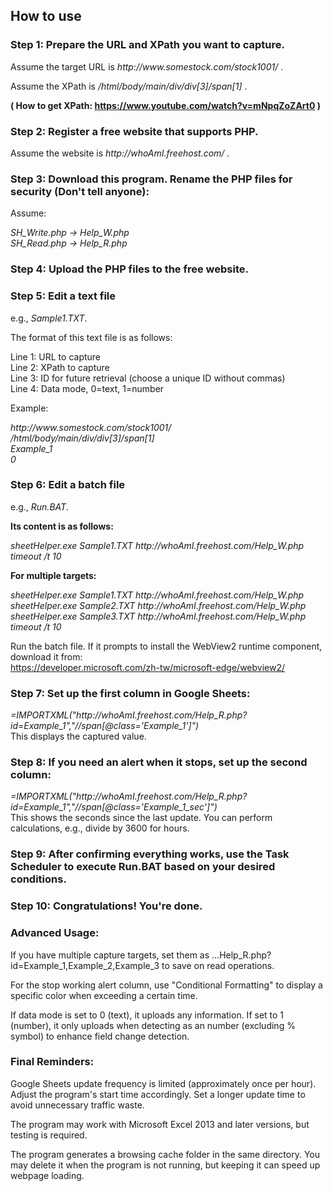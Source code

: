 ## How to use

### Step 1: Prepare the URL and XPath you want to capture.

Assume the target URL is _ht<span>tp://www<span>.somestock<span>.com/stock1001/_ .

Assume the XPath is _/html/body/main/div/div\[3\]/span\[1\]_ .

**( How to get XPath: https://www.youtube.com/watch?v=mNpqZoZArt0 )**

### Step 2: Register a free website that supports PHP.

Assume the website is _ht<span>tp://whoAmI<span>.freehost<span>.com/_ .

### Step 3: Download this program. Rename the PHP files for security (Don't tell anyone):

Assume:

_SH\_Write.php -> Help\_W.php_  
_SH\_Read.php -> Help\_R.php_

### Step 4: Upload the PHP files to the free website.

### Step 5: Edit a text file

e.g., _Sample1.TXT_.

The format of this text file is as follows:

Line 1: URL to capture  
Line 2: XPath to capture  
Line 3: ID for future retrieval (choose a unique ID without commas)  
Line 4: Data mode, 0=text, 1=number  
  
Example:

_ht<span>tp://www<span>.somestock<span>.com/stock1001/_  
_/html/body/main/div/div\[3\]/span\[1\]_  
_Example\_1_  
_0_

### Step 6: Edit a batch file

e.g., _Run.BAT_.

**Its content is as follows:**

_sheetHelper.exe Sample1.TXT ht<span>tp://whoAmI<span>.freehost<span>.com/Help_W.php_  
_timeout /t 10_

**For multiple targets:**

_sheetHelper.exe Sample1.TXT ht<span>tp://whoAmI<span>.freehost<span>.com/Help_W.php_  
_sheetHelper.exe Sample2.TXT ht<span>tp://whoAmI<span>.freehost<span>.com/Help_W.php_  
_sheetHelper.exe Sample3.TXT ht<span>tp://whoAmI<span>.freehost<span>.com/Help_W.php_  
_timeout /t 10_

Run the batch file. If it prompts to install the WebView2 runtime component, download it from:  
https://developer.microsoft.com/zh-tw/microsoft-edge/webview2/

### Step 7: Set up the first column in Google Sheets:

_\=IMPORTXML("ht<span>tp://whoAmI<span>.freehost<span>.com/Help_R.php?id=Example_1","//span[@class='Example_1']")_  
This displays the captured value.

### Step 8: If you need an alert when it stops, set up the second column:

_\=IMPORTXML("ht<span>tp://whoAmI.freehost.com/Help_R.php?id=Example_1","//span[@class='Example_1_sec']")_  
This shows the seconds since the last update. You can perform calculations, e.g., divide by 3600 for hours.

### Step 9: After confirming everything works, use the Task Scheduler to execute Run.BAT based on your desired conditions.

### Step 10: Congratulations! You're done.

### Advanced Usage:

If you have multiple capture targets, set them as …Help\_R.php?id=Example\_1,Example\_2,Example\_3 to save on read operations.

For the stop working alert column, use "Conditional Formatting" to display a specific color when exceeding a certain time.

If data mode is set to 0 (text), it uploads any information. If set to 1 (number), it only uploads when detecting as an number (excluding % symbol) to enhance field change detection.

### Final Reminders:

Google Sheets update frequency is limited (approximately once per hour). Adjust the program's start time accordingly. Set a longer update time to avoid unnecessary traffic waste.

The program may work with Microsoft Excel 2013 and later versions, but testing is required.

The program generates a browsing cache folder in the same directory. You may delete it when the program is not running, but keeping it can speed up webpage loading.
